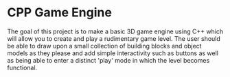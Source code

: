 # CPP Game Engine
The goal of this project is to make a basic 3D game engine using C++ which will allow you to create and play a rudimentary game level. The user should be able to draw upon a small collection of building blocks and object models as they please and add simple interactivity such as buttons as well as being able to enter a distinct 'play' mode in which the level becomes functional.
